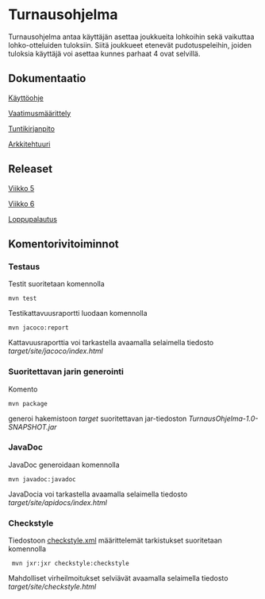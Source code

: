 # Turnausohjelma

Turnausohjelma antaa käyttäjän asettaa joukkueita lohkoihin sekä vaikuttaa lohko-otteluiden tuloksiin. Siitä joukkueet etenevät pudotuspeleihin, joiden tuloksia käyttäjä voi asettaa kunnes parhaat 4 ovat selvillä.

## Dokumentaatio

[Käyttöohje](https://github.com/StarSovu/ot-harjoitustyo/blob/master/dokumentaatio/kayttoohje.md)

[Vaatimusmäärittely](https://github.com/StarSovu/ot-harjoitustyo/blob/master/dokumentaatio/vaatimusmaarittely.md)

[Tuntikirjanpito](https://github.com/StarSovu/ot-harjoitustyo/blob/master/dokumentaatio/tuntikirjanpito.md)

[Arkkitehtuuri](https://github.com/StarSovu/ot-harjoitustyo/blob/master/dokumentaatio/arkkitehtuuri.md)

## Releaset

[Viikko 5](https://github.com/StarSovu/ot-harjoitustyo/releases/tag/viikko5)

[Viikko 6](https://github.com/StarSovu/ot-harjoitustyo/releases/tag/viikko6)

[Loppupalautus](https://github.com/StarSovu/ot-harjoitustyo/releases/tag/loppupalautus)

## Komentorivitoiminnot

### Testaus

Testit suoritetaan komennolla

```
mvn test
```

Testikattavuusraportti luodaan komennolla

```
mvn jacoco:report
```

Kattavuusraporttia voi tarkastella avaamalla selaimella tiedosto _target/site/jacoco/index.html_

### Suoritettavan jarin generointi

Komento

```
mvn package
```

generoi hakemistoon _target_ suoritettavan jar-tiedoston _TurnausOhjelma-1.0-SNAPSHOT.jar_

### JavaDoc

JavaDoc generoidaan komennolla

```
mvn javadoc:javadoc
```

JavaDocia voi tarkastella avaamalla selaimella tiedosto _target/site/apidocs/index.html_

### Checkstyle

Tiedostoon [checkstyle.xml](https://github.com/StarSovu/ot-harjoitustyo/blob/master/TurnausOhjelma/checkstyle.xml) määrittelemät tarkistukset suoritetaan komennolla

```
 mvn jxr:jxr checkstyle:checkstyle
```

Mahdolliset virheilmoitukset selviävät avaamalla selaimella tiedosto _target/site/checkstyle.html_

